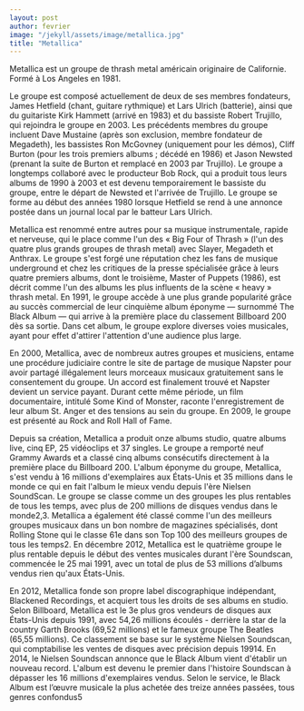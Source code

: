 ```yaml
---
layout: post
author: fevrier
image: "/jekyll/assets/image/metallica.jpg"
title: "Metallica"
---
```

Metallica est un groupe de thrash metal américain originaire de Californie. Formé à Los Angeles en 1981.

Le groupe est composé actuellement de deux de ses membres fondateurs, James Hetfield (chant, guitare rythmique) et Lars Ulrich (batterie), ainsi que du guitariste Kirk Hammett (arrivé en 1983) et du bassiste Robert Trujillo, qui rejoindra le groupe en 2003. Les précédents membres du groupe incluent Dave Mustaine (après son exclusion, membre fondateur de Megadeth), les bassistes Ron McGovney (uniquement pour les démos), Cliff Burton (pour les trois premiers albums ; décédé en 1986) et Jason Newsted (prenant la suite de Burton et remplacé en 2003 par Trujillo). Le groupe a longtemps collaboré avec le producteur Bob Rock, qui a produit tous leurs albums de 1990 à 2003 et est devenu temporairement le bassiste du groupe, entre le départ de Newsted et l'arrivée de Trujillo. Le groupe se forme au début des années 1980 lorsque Hetfield se rend à une annonce postée dans un journal local par le batteur Lars Ulrich.

Metallica est renommé entre autres pour sa musique instrumentale, rapide et nerveuse, qui le place comme l'un des « Big Four of Thrash » (l'un des quatre plus grands groupes de thrash metal) avec Slayer, Megadeth et Anthrax. Le groupe s'est forgé une réputation chez les fans de musique underground et chez les critiques de la presse spécialisée grâce à leurs quatre premiers albums, dont le troisième, Master of Puppets (1986), est décrit comme l'un des albums les plus influents de la scène « heavy » thrash metal. En 1991, le groupe accède à une plus grande popularité grâce au succès commercial de leur cinquième album éponyme — surnommé The Black Album — qui arrive à la première place du classement Billboard 200 dès sa sortie. Dans cet album, le groupe explore diverses voies musicales, ayant pour effet d'attirer l'attention d'une audience plus large.

En 2000, Metallica, avec de nombreux autres groupes et musiciens, entame une procédure judiciaire contre le site de partage de musique Napster pour avoir partagé illégalement leurs morceaux musicaux gratuitement sans le consentement du groupe. Un accord est finalement trouvé et Napster devient un service payant. Durant cette même période, un film documentaire, intitulé Some Kind of Monster, raconte l'enregistrement de leur album St. Anger et des tensions au sein du groupe. En 2009, le groupe est présenté au Rock and Roll Hall of Fame.

Depuis sa création, Metallica a produit onze albums studio, quatre albums live, cinq EP, 25 vidéoclips et 37 singles. Le groupe a remporté neuf Grammy Awards et a classé cinq albums consécutifs directement à la première place du Billboard 200. L'album éponyme du groupe, Metallica, s'est vendu à 16 millions d'exemplaires aux États-Unis et 35 millions dans le monde ce qui en fait l'album le mieux vendu depuis l'ère Nielsen SoundScan. Le groupe se classe comme un des groupes les plus rentables de tous les temps, avec plus de 200 millions de disques vendus dans le monde2,3. Metallica a également été classé comme l'un des meilleurs groupes musicaux dans un bon nombre de magazines spécialisés, dont Rolling Stone qui le classe 61e dans son Top 100 des meilleurs groupes de tous les temps2. En décembre 2012, Metallica est le quatrième groupe le plus rentable depuis le début des ventes musicales durant l'ère Soundscan, commencée le 25 mai 1991, avec un total de plus de 53 millions d’albums vendus rien qu'aux États-Unis.

En 2012, Metallica fonde son propre label discographique indépendant, Blackened Recordings, et acquiert tous les droits de ses albums en studio. Selon Billboard, Metallica est le 3e plus gros vendeurs de disques aux États-Unis depuis 1991, avec 54,26 millions écoulés - derrière la star de la country Garth Brooks (69,52 millions) et le fameux groupe The Beatles (65,55 millions). Ce classement se base sur le système Nielsen Soundscan, qui comptabilise les ventes de disques avec précision depuis 19914. En 2014, le Nielsen Soundscan annonce que le Black Album vient d'établir un nouveau record. L'album est devenu le premier dans l'histoire Soundscan à dépasser les 16 millions d'exemplaires vendus. Selon le service, le Black Album est l’œuvre musicale la plus achetée des treize années passées, tous genres confondus5